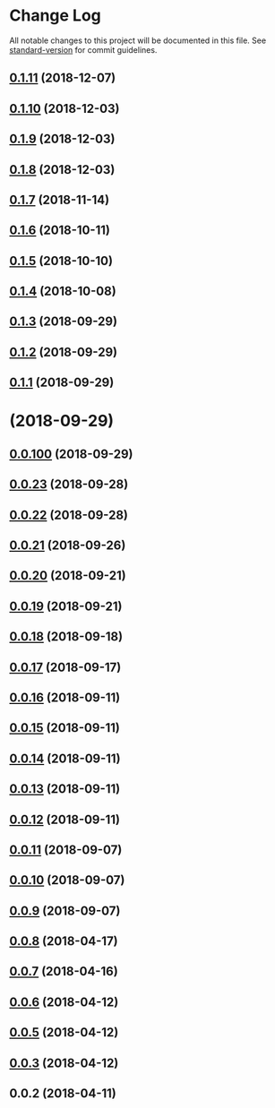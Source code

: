 # Change Log

All notable changes to this project will be documented in this file. See [standard-version](https://github.com/conventional-changelog/standard-version) for commit guidelines.

<a name="0.1.11"></a>
## [0.1.11](https://github.com/jiubao/swipe-core/compare/v0.1.10...v0.1.11) (2018-12-07)



<a name="0.1.10"></a>
## [0.1.10](https://github.com/jiubao/swipe-core/compare/v0.1.9...v0.1.10) (2018-12-03)



<a name="0.1.9"></a>
## [0.1.9](https://github.com/jiubao/swipe-core/compare/v0.1.8...v0.1.9) (2018-12-03)



<a name="0.1.8"></a>
## [0.1.8](https://github.com/jiubao/swipe-core/compare/v0.1.7...v0.1.8) (2018-12-03)



<a name="0.1.7"></a>
## [0.1.7](https://github.com/jiubao/swipe-core/compare/v0.1.6...v0.1.7) (2018-11-14)



<a name="0.1.6"></a>
## [0.1.6](https://github.com/jiubao/swipe-core/compare/v0.1.5...v0.1.6) (2018-10-11)



<a name="0.1.5"></a>
## [0.1.5](https://github.com/jiubao/swipe-core/compare/v0.1.4...v0.1.5) (2018-10-10)



<a name="0.1.4"></a>
## [0.1.4](https://github.com/jiubao/swipe-core/compare/v0.1.3...v0.1.4) (2018-10-08)



<a name="0.1.3"></a>
## [0.1.3](https://github.com/jiubao/swipe-core/compare/v0.1.2...v0.1.3) (2018-09-29)



<a name="0.1.2"></a>
## [0.1.2](https://github.com/jiubao/swipe-core/compare/v0.1.1...v0.1.2) (2018-09-29)



<a name="0.1.1"></a>
## [0.1.1](https://github.com/jiubao/swipe-core/compare/v0.0.100...v0.1.1) (2018-09-29)



<a name=""></a>
# [](https://github.com/jiubao/swipe-core/compare/v0.0.100...v) (2018-09-29)



<a name="0.0.100"></a>
## [0.0.100](https://github.com/jiubao/swipe-core/compare/v0.0.23...v0.0.100) (2018-09-29)



<a name="0.0.23"></a>
## [0.0.23](https://github.com/jiubao/swipe-core/compare/v0.0.22...v0.0.23) (2018-09-28)



<a name="0.0.22"></a>
## [0.0.22](https://github.com/jiubao/swipe-core/compare/v0.0.21...v0.0.22) (2018-09-28)



<a name="0.0.21"></a>
## [0.0.21](https://github.com/jiubao/swipe-core/compare/v0.0.20...v0.0.21) (2018-09-26)



<a name="0.0.20"></a>
## [0.0.20](https://github.com/jiubao/swipe-core/compare/v0.0.19...v0.0.20) (2018-09-21)



<a name="0.0.19"></a>
## [0.0.19](https://github.com/jiubao/swipe-core/compare/v0.0.18...v0.0.19) (2018-09-21)



<a name="0.0.18"></a>
## [0.0.18](https://github.com/jiubao/swipe-core/compare/v0.0.17...v0.0.18) (2018-09-18)



<a name="0.0.17"></a>
## [0.0.17](https://github.com/jiubao/swipe-core/compare/v0.0.16...v0.0.17) (2018-09-17)



<a name="0.0.16"></a>
## [0.0.16](https://github.com/jiubao/swipe-core/compare/v0.0.15...v0.0.16) (2018-09-11)



<a name="0.0.15"></a>
## [0.0.15](https://github.com/jiubao/swipe-core/compare/v0.0.14...v0.0.15) (2018-09-11)



<a name="0.0.14"></a>
## [0.0.14](https://github.com/jiubao/swipe-core/compare/v0.0.13...v0.0.14) (2018-09-11)



<a name="0.0.13"></a>
## [0.0.13](https://github.com/jiubao/swipe-core/compare/v0.0.12...v0.0.13) (2018-09-11)



<a name="0.0.12"></a>
## [0.0.12](https://github.com/jiubao/swipe-core/compare/v0.0.11...v0.0.12) (2018-09-11)



<a name="0.0.11"></a>
## [0.0.11](https://github.com/jiubao/swipe-core/compare/v0.0.10...v0.0.11) (2018-09-07)



<a name="0.0.10"></a>
## [0.0.10](https://github.com/jiubao/swipe-core/compare/v0.0.9...v0.0.10) (2018-09-07)



<a name="0.0.9"></a>
## [0.0.9](https://github.com/jiubao/swipe-core/compare/v0.0.8...v0.0.9) (2018-09-07)



<a name="0.0.8"></a>
## [0.0.8](https://github.com/jiubao/swipe-core/compare/v0.0.7...v0.0.8) (2018-04-17)



<a name="0.0.7"></a>
## [0.0.7](https://github.com/jiubao/swipe-core/compare/v0.0.6...v0.0.7) (2018-04-16)



<a name="0.0.6"></a>
## [0.0.6](https://github.com/jiubao/swipe-core/compare/v0.0.5...v0.0.6) (2018-04-12)



<a name="0.0.5"></a>
## [0.0.5](https://github.com/jiubao/swipe-core/compare/v0.0.3...v0.0.5) (2018-04-12)



<a name="0.0.3"></a>
## [0.0.3](https://github.com/jiubao/swipe-core/compare/v0.0.2...v0.0.3) (2018-04-12)



<a name="0.0.2"></a>
## 0.0.2 (2018-04-11)
